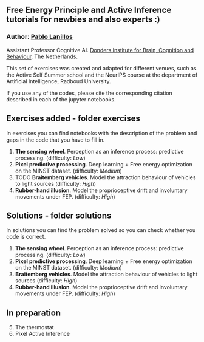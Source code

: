 ## Free Energy Principle and Active Inference tutorials for newbies and also experts :)

### Author: [Pablo Lanillos](https://www.ru.nl/english/people/lanillos-p/) 
Assistant Professor Cognitive AI. [Donders Institute for Brain, Cognition and Behaviour](https://www.ru.nl/donders/). The Netherlands.

This set of exercises was created and adapted for different venues, such as the Active Self Summer school and the NeurIPS course at the department of Artificial Intelligence, Radboud University.

If you use any of the codes, please cite the corresponding citation described in each of the jupyter notebooks.

## Exercises added - folder exercises
In exercises you can find notebooks with the description of the problem and gaps in the code that you have to fill in.

1. **The sensing wheel**. Perception as an inference process: predictive processing. (difficulty: *Low*)
2. **Pixel predictive processing**. Deep learning + Free energy optimization on the MINST dataset. (difficulty: *Medium*) 
3. TODO **Braitemberg vehicles**. Model the attraction behaviour of vehicles to light sources (difficulty: *High*)
4. **Rubber-hand illusion**. Model the proprioceptive drift and involuntary movements under FEP. (difficulty: *High*) 

## Solutions - folder solutions
In solutions you can find the problem solved so you can check whether you code is correct.

1. **The sensing wheel**. Perception as an inference process: predictive processing. (difficulty: *Low*)
2. **Pixel predictive processing**. Deep learning + Free energy optimization on the MINST dataset. (difficulty: *Medium*) 
3. **Braitemberg vehicles**. Model the attraction behaviour of vehicles to light sources (difficulty: *High*)
4. **Rubber-hand illusion**. Model the proprioceptive drift and involuntary movements under FEP. (difficulty: *High*) 

## In preparation
5. The thermostat
6. Pixel Active Inference
